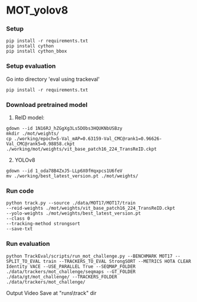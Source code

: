 # MOT_yolov8

### Setup
```
pip install -r requirements.txt
pip install cython
pip install cython_bbox
```
### Setup evaluation
Go into directory 'eval using trackeval'
```
pip install -r requirements.txt
```
### Download pretrained model
1. ReID model:
```
gdown --id 1N16RJ_hZGgXg3Ls5DObs3HQUKNbUSBzy
mkdir ./mot/weights/
cp ./working/epoch=5-Val_mAP=0.63159-Val_CMC@rank1=0.96626-Val_CMC@rank5=0.98858.ckpt ./working/mot/weights/vit_base_patch16_224_TransReID.ckpt
```

2. YOLOv8
```
gdown --id 1_oda78B4ZxJ5-LLp6X0fHqxpcs1U6feV
mv ./working/best_latest_version.pt ./mot/weights/
```

### Run code
```
python track.py --source ./data/MOT17/MOT17/train 
--reid-weights ./mot/weights/vit_base_patch16_224_TransReID.ckpt
--yolo-weights ./mot/weights/best_latest_version.pt
--class 0 
--tracking-method strongsort 
--save-txt
```
### Run evaluation
```
python TrackEval/scripts/run_mot_challenge.py --BENCHMARK MOT17 --SPLIT_TO_EVAL train --TRACKERS_TO_EVAL StrongSORT --METRICS HOTA CLEAR Identity VACE --USE_PARALLEL True --SEQMAP_FOLDER ./data/trackers/mot_challenge/seqmaps --GT_FOLDER ./data/gt/mot_challenge/ --TRACKERS_FOLDER ./data/trackers/mot_challenge/
```

Output Video Save at "runs\track" dir
